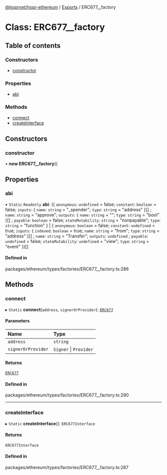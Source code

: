 [@hoprnet/hopr-ethereum](../README.md) / [Exports](../modules.md) / ERC677\_\_factory

# Class: ERC677\_\_factory

## Table of contents

### Constructors

- [constructor](ERC677__factory.md#constructor)

### Properties

- [abi](ERC677__factory.md#abi)

### Methods

- [connect](ERC677__factory.md#connect)
- [createInterface](ERC677__factory.md#createinterface)

## Constructors

### constructor

• **new ERC677__factory**()

## Properties

### abi

▪ `Static` `Readonly` **abi**: ({ `anonymous`: `undefined` = false; `constant`: `boolean` = false; `inputs`: { `name`: `string` = "\_spender"; `type`: `string` = "address" }[] ; `name`: `string` = "approve"; `outputs`: { `name`: `string` = ""; `type`: `string` = "bool" }[] ; `payable`: `boolean` = false; `stateMutability`: `string` = "nonpayable"; `type`: `string` = "function" } \| { `anonymous`: `boolean` = false; `constant`: `undefined` = true; `inputs`: { `indexed`: `boolean` = true; `name`: `string` = "from"; `type`: `string` = "address" }[] ; `name`: `string` = "Transfer"; `outputs`: `undefined` ; `payable`: `undefined` = false; `stateMutability`: `undefined` = "view"; `type`: `string` = "event" })[]

#### Defined in

packages/ethereum/types/factories/ERC677__factory.ts:286

## Methods

### connect

▸ `Static` **connect**(`address`, `signerOrProvider`): [`ERC677`](ERC677.md)

#### Parameters

| Name | Type |
| :------ | :------ |
| `address` | `string` |
| `signerOrProvider` | `Signer` \| `Provider` |

#### Returns

[`ERC677`](ERC677.md)

#### Defined in

packages/ethereum/types/factories/ERC677__factory.ts:290

___

### createInterface

▸ `Static` **createInterface**(): `ERC677Interface`

#### Returns

`ERC677Interface`

#### Defined in

packages/ethereum/types/factories/ERC677__factory.ts:287
